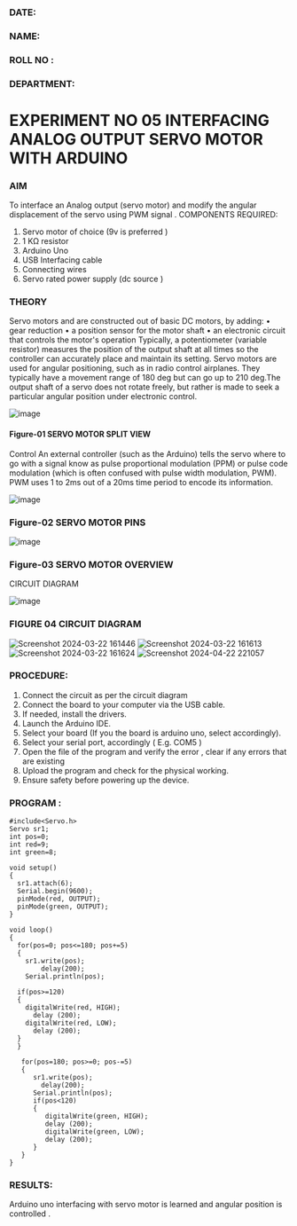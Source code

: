 ###  DATE: 

###  NAME: 
###  ROLL NO :
###  DEPARTMENT: 


# EXPERIMENT NO 05 INTERFACING ANALOG OUTPUT SERVO MOTOR WITH ARDUINO

### AIM
To interface an Analog output (servo motor) and modify the angular displacement of the servo using PWM signal .
COMPONENTS REQUIRED:
1.	Servo motor of choice (9v is preferred )
2.	1 KΩ resistor 
3.	Arduino Uno 
4.	USB Interfacing cable 
5.	Connecting wires 
6.	Servo rated power supply (dc source )


### THEORY
Servo motors and are constructed out of basic DC motors, by adding:
•	 gear reduction
•	 a position sensor for the motor shaft
•	 an electronic circuit that controls the motor's operation
Typically, a potentiometer (variable resistor) measures the position of the output shaft at all times so the controller can accurately place and maintain its setting.
Servo motors are used for angular positioning, such as in radio control airplanes.  They typically have a movement range of 180 deg but can go up to 210 deg.The output shaft of a servo does not rotate freely, but rather is made to seek a particular angular position under electronic control. 


![image](https://user-images.githubusercontent.com/36288975/163544439-1f477927-fcd4-42f0-9ce4-c863fdbf1210.png)



#### Figure-01 SERVO MOTOR SPLIT VIEW 
Control 
An external controller (such as the Arduino) tells the servo where to go with a signal know as pulse proportional modulation (PPM) or pulse code modulation (which is often confused with pulse width modulation, PWM). PWM uses 1 to 2ms out of a 20ms time period to encode its information.
 
 
 ![image](https://user-images.githubusercontent.com/36288975/163544482-3027136f-7135-4f3d-a23f-8dc2fe04194d.png)

### Figure-02 SERVO MOTOR PINS

 ![image](https://user-images.githubusercontent.com/36288975/163544513-ca497421-e6ba-4f91-871f-5cfba77f22a8.png)


### Figure-03 SERVO MOTOR OVERVIEW 

 


 





CIRCUIT DIAGRAM
 
 
 ![image](https://user-images.githubusercontent.com/36288975/163544618-6eb8a7b5-7f1a-428a-8d9f-fd899b145efb.png)

### FIGURE 04 CIRCUIT DIAGRAM
![Screenshot 2024-03-22 161446](https://github.com/hasnu0406/EXPERIMENT-NO--05-INTERFACING-ANALOG-OUTPUT-SERVO-MOTOR-WITH-ARDUINO-/assets/135305537/53e1a112-d0c9-4c90-ba4e-cb6b8497596b)
![Screenshot 2024-03-22 161613](https://github.com/hasnu0406/EXPERIMENT-NO--05-INTERFACING-ANALOG-OUTPUT-SERVO-MOTOR-WITH-ARDUINO-/assets/135305537/4e1c3b8f-f1b4-4b7f-a909-2a1904426ec0)
![Screenshot 2024-03-22 161624](https://github.com/hasnu0406/EXPERIMENT-NO--05-INTERFACING-ANALOG-OUTPUT-SERVO-MOTOR-WITH-ARDUINO-/assets/135305537/896d9237-5c09-487d-a435-a03e6187503e)
![Screenshot 2024-04-22 221057](https://github.com/hasnu0406/EXPERIMENT-NO--05-INTERFACING-ANALOG-OUTPUT-SERVO-MOTOR-WITH-ARDUINO-/assets/135305537/d06394d9-8996-4f8e-999b-fdd59fe96e22)
### PROCEDURE:
1.	Connect the circuit as per the circuit diagram 
2.	Connect the board to your computer via the USB cable.
3.	If needed, install the drivers.
4.	Launch the Arduino IDE.
5.	Select your board (If you the board is arduino uno, select accordingly).
6.	Select your serial port, accordingly ( E.g. COM5 )
7.	Open the file of the program  and verify the error , clear if any errors that are existing 
8.	Upload the program and check for the physical working. 
9.	Ensure safety before powering up the device.


### PROGRAM :
```
#include<Servo.h>
Servo sr1;
int pos=0;
int red=9;
int green=8;

void setup()
{
  sr1.attach(6);
  Serial.begin(9600);
  pinMode(red, OUTPUT);
  pinMode(green, OUTPUT);
}

void loop()
{
  for(pos=0; pos<=180; pos+=5)
  {
    sr1.write(pos);
    	delay(200);
    Serial.println(pos);
    
  if(pos>=120)
  {
    digitalWrite(red, HIGH);
      delay (200);
    digitalWrite(red, LOW);
      delay (200);
  }
  } 
  
   for(pos=180; pos>=0; pos-=5)
   {
      sr1.write(pos);
  		delay(200);
      Serial.println(pos);
      if(pos<120)
      {
         digitalWrite(green, HIGH);
         delay (200);
         digitalWrite(green, LOW);
         delay (200);
      }
   }
}
```
### RESULTS: 
Arduino uno interfacing with servo motor is learned and angular position is controlled .
